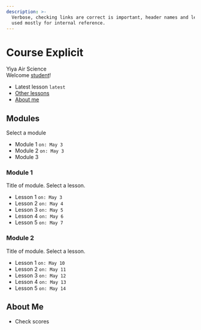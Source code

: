 ```yaml
---
description: >-
  Verbose, checking links are correct is important, header names and levels are
  used mostly for internal reference.
---
```


# Course Explicit

Yiya Air Science  
Welcome [student](serious/profile.md#age)!

* Latest lesson `latest`
* [Other lessons](course-explicit.md#modules)
* [About me](course-explicit.md#about-me)

## Modules <a id="asdf"></a>

Select a module

* Module 1 `on: May 3`
* Module 2 `on: May 3`
* Module 3

### Module 1

Title of module. Select a lesson.

* Lesson 1 `on: May 3`
* Lesson 2 `on: May 4`
* Lesson 3 `on: May 5`
* Lesson 4 `on: May 6`
* Lesson 5 `on: May 7`

### Module 2

Title of module. Select a lesson.

* Lesson 1 `on: May 10`
* Lesson 2 `on: May 11`
* Lesson 3 `on: May 12`
* Lesson 4 `on: May 13`
* Lesson 5 `on: May 14`

## About Me

* Check scores



